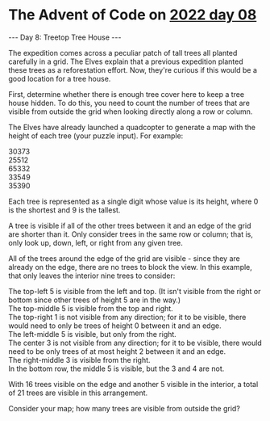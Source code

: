 # The Advent of Code on [2022 day 08](https://adventofcode.com/2022/day/8)

--- Day 8: Treetop Tree House ---

The expedition comes across a peculiar patch of tall trees all planted carefully in a grid. The Elves explain that a previous expedition planted these trees as a reforestation effort. Now, they're curious if this would be a good location for a tree house.

First, determine whether there is enough tree cover here to keep a tree house hidden. To do this, you need to count the number of trees that are visible from outside the grid when looking directly along a row or column.

The Elves have already launched a quadcopter to generate a map with the height of each tree (your puzzle input). For example:

30373\
25512\
65332\
33549\
35390

Each tree is represented as a single digit whose value is its height, where 0 is the shortest and 9 is the tallest.

A tree is visible if all of the other trees between it and an edge of the grid are shorter than it. Only consider trees in the same row or column; that is, only look up, down, left, or right from any given tree.

All of the trees around the edge of the grid are visible - since they are already on the edge, there are no trees to block the view. In this example, that only leaves the interior nine trees to consider:

The top-left 5 is visible from the left and top. (It isn't visible from the right or bottom since other trees of height 5 are in the way.)\
The top-middle 5 is visible from the top and right.\
The top-right 1 is not visible from any direction; for it to be visible, there would need to only be trees of height 0 between it and an edge.\
The left-middle 5 is visible, but only from the right.\
The center 3 is not visible from any direction; for it to be visible, there would need to be only trees of at most height 2 between it and an edge.\
The right-middle 3 is visible from the right.\
In the bottom row, the middle 5 is visible, but the 3 and 4 are not.

With 16 trees visible on the edge and another 5 visible in the interior, a total of 21 trees are visible in this arrangement.

Consider your map; how many trees are visible from outside the grid?